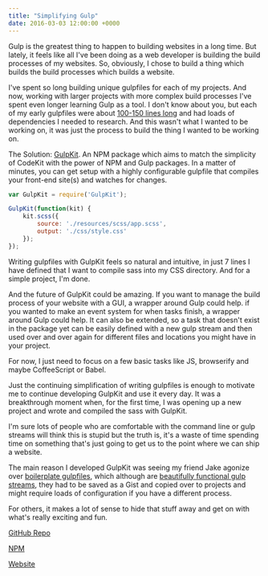 ```yaml
---
title: "Simplifying Gulp"
date: 2016-03-03 12:00:00 +0000
---
```


Gulp is the greatest thing to happen to building websites in a long time. But lately, it feels like all I've been doing as a web developer is building the build processes of my websites. So, obviously, I chose to build a thing which builds the build processes which builds a website.

I've spent so long building unique gulpfiles for each of my projects. And now, working with larger projects with more complex build processes I've spent even longer learning Gulp as a tool. I don't know about you, but each of my early gulpfiles were about [100-150 lines long](https://gist.github.com/danbovey/01ec06195b9202c51e4a) and had loads of dependencies I needed to research. And this wasn't what I wanted to be working on, it was just the process to build the thing I wanted to be working on.

The Solution: [GulpKit](https://github.com/GulpKit/GulpKit). An NPM package which aims to match the simplicity of CodeKit with the power of NPM and Gulp packages. In a matter of minutes, you can get setup with a highly configurable gulpfile that compiles your front-end site(s) and watches for changes.

```js
var GulpKit = require('GulpKit');

GulpKit(function(kit) {
    kit.scss({
        source: './resources/scss/app.scss',
        output: './css/style.css'
    });
});
```

Writing gulpfiles with GulpKit feels so natural and intuitive, in just 7 lines I have defined that I want to compile sass into my CSS directory. And for a simple project, I'm done.

And the future of GulpKit could be amazing. If you want to manage the build process of your website with a GUI, a wrapper around Gulp could help. if you wanted to make an event system for when tasks finish, a wrapper around Gulp could help. It can also be extended, so a task that doesn't exist in the package yet can be easily defined with a new gulp stream and then used over and over again for different files and locations you might have in your project.

For now, I just need to focus on a few basic tasks like JS, browserify and maybe CoffeeScript or Babel.

Just the continuing simplification of writing gulpfiles is enough to motivate me to continue developing GulpKit and use it every day. It was a breakthrough moment when, for the first time,  I was opening up a new project and wrote and compiled the sass with GulpKit.

I'm sure lots of people who are comfortable with the command line or gulp streams will think this is stupid but the truth is, it's a waste of time spending time on something that's just going to get us to the point where we can ship a website.

The main reason I developed GulpKit was seeing my friend Jake agonize over [boilerplate gulpfiles](https://github.com/JakeCobley/Kettle), which although are [beautifully functional gulp streams](https://github.com/GulpKit/GulpKit/blob/master/tasks/scss.js), they had to be saved as a Gist and copied over to projects and might require loads of configuration if you have a different process.

For others, it makes a lot of sense to hide that stuff away and get on with what's really exciting and fun.

[GitHub Repo](https://github.com/GulpKit/GulpKit)

[NPM](https://www.npmjs.com/package/gulpkit)

[Website](https://gulpkit.github.io/GulpKit)